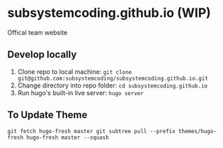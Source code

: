 # subsystemcoding.github.io (WIP)

Offical team website

## Develop locally

1. Clone repo to local machine: ```git clone git@github.com:subsystemcoding/subsystemcoding.github.io.git```
2. Change directory into repo folder: ```cd subsystemcoding.github.io```
3. Run hugo's built-in live server: ```hugo server```

## To Update Theme

```shell
git fetch hugo-fresh master git subtree pull --prefix themes/hugo-fresh hugo-fresh master --squash
```
